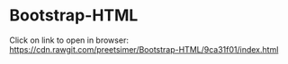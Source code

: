 # Bootstrap-HTML
Click on link to open in browser: https://cdn.rawgit.com/preetsimer/Bootstrap-HTML/9ca31f01/index.html
